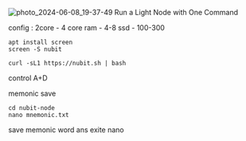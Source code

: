 ![photo_2024-06-08_19-37-49](https://github.com/zircuit-labs/ceremony/assets/106862644/1be78675-3d34-4207-91b9-0901feacbbc7)
Run a Light Node with One Command

config : 2core - 4 core
ram - 4-8
ssd - 100-300

```
apt install screen 
screen -S nubit

curl -sL1 https://nubit.sh | bash

```

control A+D

memonic save

```
cd nubit-node
nano mnemonic.txt

```

save memonic word ans exite nano
